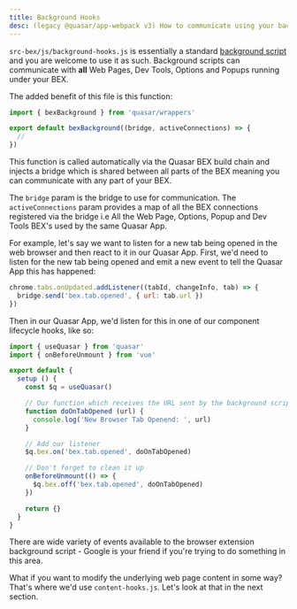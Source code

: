 ```yaml
---
title: Background Hooks
desc: (legacy @quasar/app-webpack v3) How to communicate using your background script with other parts of your Browser Extension (BEX).
---
```


`src-bex/js/background-hooks.js` is essentially a standard [background script](https://developer.chrome.com/extensions/background_pages) and you are welcome to use it as such. Background scripts can communicate with **all** Web Pages, Dev Tools, Options and Popups running under your BEX.

The added benefit of this file is this function:

```js
import { bexBackground } from 'quasar/wrappers'

export default bexBackground((bridge, activeConnections) => {
  //
})
```

This function is called automatically via the Quasar BEX build chain and injects a bridge which is shared between all parts of the BEX meaning you can communicate with any part of your BEX.

The `bridge` param is the bridge to use for communication. The `activeConnections` param provides a map of all the BEX connections registered via the bridge i.e All the Web Page, Options, Popup and Dev Tools BEX's used by the same Quasar App.

For example, let's say we want to listen for a new tab being opened in the web browser and then react to it in our Quasar App. First, we'd need to listen for the new tab being opened and emit a new event to tell the Quasar App this has happened:

```js
chrome.tabs.onUpdated.addListener((tabId, changeInfo, tab) => {
  bridge.send('bex.tab.opened', { url: tab.url })
})
```

Then in our Quasar App, we'd listen for this in one of our component lifecycle hooks, like so:

```js
import { useQuasar } from 'quasar'
import { onBeforeUnmount } from 'vue'

export default {
  setup () {
    const $q = useQuasar()

    // Our function which receives the URL sent by the background script.
    function doOnTabOpened (url) {
      console.log('New Browser Tab Openend: ', url)
    }

    // Add our listener
    $q.bex.on('bex.tab.opened', doOnTabOpened)

    // Don't forget to clean it up
    onBeforeUnmount(() => {
      $q.bex.off('bex.tab.opened', doOnTabOpened)
    })

    return {}
  }
}
```

There are wide variety of events available to the browser extension background script - Google is your friend if you're trying to do something in this area.

What if you want to modify the underlying web page content in some way? That's where we'd use `content-hooks.js`. Let's look at that in the next section.
